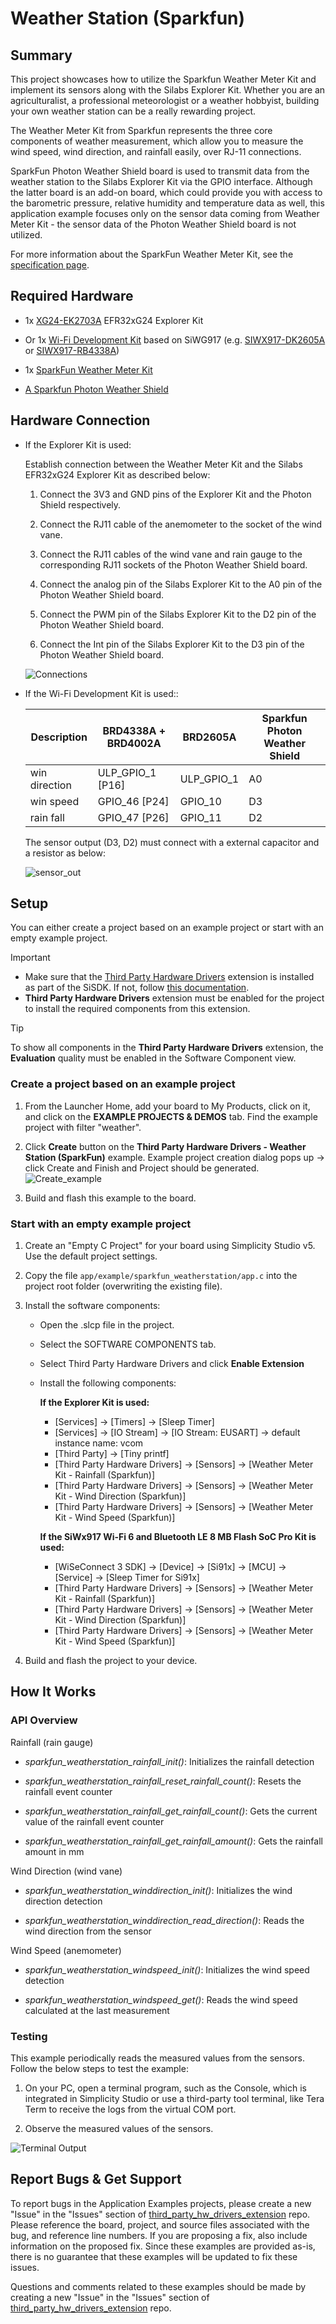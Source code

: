 # Weather Station (Sparkfun) #

## Summary ##

This project showcases how to utilize the Sparkfun Weather Meter Kit and implement its sensors along with the Silabs Explorer Kit. Whether you are an agriculturalist, a professional meteorologist or a weather hobbyist, building your own weather station can be a really rewarding project.

The Weather Meter Kit from Sparkfun represents the three core components of weather measurement, which allow you to measure the wind speed, wind direction, and rainfall easily, over RJ-11 connections.

SparkFun Photon Weather Shield board is used to transmit data from the weather station to the Silabs Explorer Kit via the GPIO interface. Although the latter board is an add-on board, which could provide you with access to the barometric pressure, relative humidity and temperature data as well, this application example focuses only on the sensor data coming from Weather Meter Kit - the sensor data of the Photon Weather Shield board is not utilized.

For more information about the SparkFun Weather Meter Kit, see the [specification page](https://learn.sparkfun.com/tutorials/weather-meter-hookup-guide).

## Required Hardware ##

- 1x [XG24-EK2703A](https://www.silabs.com/development-tools/wireless/efr32xg24-explorer-kit) EFR32xG24 Explorer Kit

- Or 1x [Wi-Fi Development Kit](https://www.silabs.com/development-tools/wireless/wi-fi) based on SiWG917 (e.g. [SIWX917-DK2605A](https://www.silabs.com/development-tools/wireless/wi-fi/siwx917-dk2605a-wifi-6-bluetooth-le-soc-dev-kit) or [SIWX917-RB4338A](https://www.silabs.com/development-tools/wireless/wi-fi/siwx917-rb4338a-wifi-6-bluetooth-le-soc-radio-board))

- 1x [SparkFun Weather Meter Kit](https://www.sparkfun.com/products/15901)

- [A Sparkfun Photon Weather Shield](https://www.digikey.se/en/products/detail/sparkfun-electronics/DEV-13674/6797647)

## Hardware Connection ##

- If the Explorer Kit is used:

  Establish connection between the Weather Meter Kit and the Silabs EFR32xG24 Explorer Kit as described below:

  1. Connect the 3V3 and GND pins of the Explorer Kit and the Photon Shield respectively.

  2. Connect the RJ11 cable of the anemometer to the socket of the wind vane.

  3. Connect the RJ11 cables of the wind vane and rain gauge to the corresponding RJ11 sockets of the Photon Weather Shield board.

  4. Connect the analog pin of the Silabs Explorer Kit to the A0 pin of the Photon Weather Shield board.

  5. Connect the PWM pin of the Silabs Explorer Kit to the D2 pin of the Photon Weather Shield board.

  6. Connect the Int pin of the Silabs Explorer Kit to the D3 pin of the Photon Weather Shield board.

  ![Connections](image/connection.png)

- If the Wi-Fi Development Kit is used::

  | Description   | BRD4338A + BRD4002A | BRD2605A | Sparkfun Photon Weather Shield |
  | -----------   | ------------- | ------------------ | ------------------------------ |
  | win direction | ULP_GPIO_1 [P16]   | ULP_GPIO_1      | A0                             |
  | win speed     | GPIO_46 [P24]      | GPIO_10         | D3                             |
  | rain fall     | GPIO_47 [P26]      | GPIO_11         | D2                             |

  The sensor output (D3, D2) must connect with a external capacitor and a resistor as below:
  
  ![sensor_out](image/sensor_out.png)

## Setup ##

You can either create a project based on an example project or start with an empty example project.

> [!IMPORTANT]
> - Make sure that the [Third Party Hardware Drivers](https://github.com/SiliconLabsSoftware/third_party_hw_drivers_extension) extension is installed as part of the SiSDK. If not, follow [this documentation](https://github.com/SiliconLabsSoftware/third_party_hw_drivers_extension/blob/master/README.md#how-to-add-to-simplicity-studio-ide).
> - **Third Party Hardware Drivers** extension must be enabled for the project to install the required components from this extension.

> [!TIP]
> To show all components in the **Third Party Hardware Drivers** extension, the **Evaluation** quality must be enabled in the Software Component view.

### Create a project based on an example project ###

1. From the Launcher Home, add your board to My Products, click on it, and click on the **EXAMPLE PROJECTS & DEMOS** tab. Find the example project with filter "weather".

2. Click **Create** button on the **Third Party Hardware Drivers - Weather Station (SparkFun)** example. Example project creation dialog pops up -> click Create and Finish and Project should be generated.
![Create_example](image/create_example.png)

3. Build and flash this example to the board.

### Start with an empty example project ###

1. Create an "Empty C Project" for your board using Simplicity Studio v5. Use the default project settings.

2. Copy the file `app/example/sparkfun_weatherstation/app.c` into the project root folder (overwriting the existing file).

3. Install the software components:

   - Open the .slcp file in the project.

   - Select the SOFTWARE COMPONENTS tab.

   - Select Third Party Hardware Drivers and click **Enable Extension**

   - Install the following components:

     **If the Explorer Kit is used:**

     - [Services] → [Timers] → [Sleep Timer]
     - [Services] → [IO Stream] → [IO Stream: EUSART] → default instance name: vcom
     - [Third Party] → [Tiny printf]
     - [Third Party Hardware Drivers] → [Sensors] → [Weather Meter Kit - Rainfall (Sparkfun)]
     - [Third Party Hardware Drivers] → [Sensors] → [Weather Meter Kit - Wind Direction (Sparkfun)]
     - [Third Party Hardware Drivers] → [Sensors] → [Weather Meter Kit - Wind Speed (Sparkfun)]

     **If the SiWx917 Wi-Fi 6 and Bluetooth LE 8 MB Flash SoC Pro Kit is used:**

     - [WiSeConnect 3 SDK] → [Device] → [Si91x] → [MCU] → [Service] → [Sleep Timer for Si91x]
     - [Third Party Hardware Drivers] → [Sensors] → [Weather Meter Kit - Rainfall (Sparkfun)]
     - [Third Party Hardware Drivers] → [Sensors] → [Weather Meter Kit - Wind Direction (Sparkfun)]
     - [Third Party Hardware Drivers] → [Sensors] → [Weather Meter Kit - Wind Speed (Sparkfun)]

4. Build and flash the project to your device.

## How It Works ##

### API Overview ###

Rainfall (rain gauge)

- *sparkfun_weatherstation_rainfall_init()*: Initializes the rainfall detection

- *sparkfun_weatherstation_rainfall_reset_rainfall_count()*: Resets the rainfall event counter

- *sparkfun_weatherstation_rainfall_get_rainfall_count()*: Gets the current value of the rainfall event counter

- *sparkfun_weatherstation_rainfall_get_rainfall_amount()*: Gets the rainfall amount in mm

Wind Direction (wind vane)

- *sparkfun_weatherstation_winddirection_init()*: Initializes the wind direction detection

- *sparkfun_weatherstation_winddirection_read_direction()*: Reads the wind direction from the sensor

Wind Speed (anemometer)

- *sparkfun_weatherstation_windspeed_init()*: Initializes the wind speed detection

- *sparkfun_weatherstation_windspeed_get()*: Reads the wind speed calculated at the last measurement

### Testing ###

This example periodically reads the measured values from the sensors. Follow the below steps to test the example:

1. On your PC, open a terminal program, such as the Console, which is integrated in Simplicity Studio or use a third-party tool terminal, like Tera Term to receive the logs from the virtual COM port.

2. Observe the measured values of the sensors.

  ![Terminal Output](image/terminal.png)

## Report Bugs & Get Support ##

To report bugs in the Application Examples projects, please create a new "Issue" in the "Issues" section of [third_party_hw_drivers_extension](https://github.com/SiliconLabsSoftware/third_party_hw_drivers_extension) repo. Please reference the board, project, and source files associated with the bug, and reference line numbers. If you are proposing a fix, also include information on the proposed fix. Since these examples are provided as-is, there is no guarantee that these examples will be updated to fix these issues.

Questions and comments related to these examples should be made by creating a new "Issue" in the "Issues" section of [third_party_hw_drivers_extension](https://github.com/SiliconLabsSoftware/third_party_hw_drivers_extension) repo.
